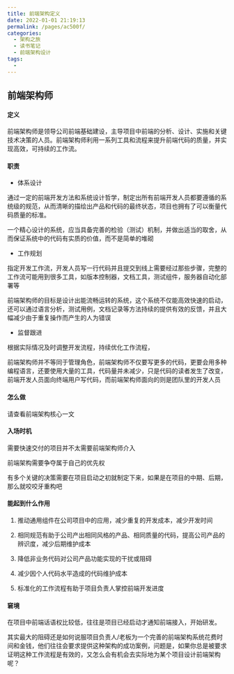 ```yaml
---
title: 前端架构定义
date: 2022-01-01 21:19:13
permalink: /pages/ac500f/
categories:
  - 架构之旅
  - 读书笔记
  - 前端架构设计
tags:
  - 
---
```


## 前端架构师

#### 定义

前端架构师是领导公司前端基础建设，主导项目中前端的分析、设计、实施和关键技术决策的人员。前端架构师利用一系列工具和流程来提升前端代码的质量，并实现高效，可持续的工作流。

#### 职责

- 体系设计

 通过一定的前端开发方法和系统设计哲学，制定出所有前端开发人员都要遵循的系统级的规范，从而清晰的描绘出产品和代码的最终状态，项目也拥有了可以衡量代码质量的标准。

一个精心设计的系统，应当具备完善的检验（测试）机制，并做出适当的取舍，从而保证系统中的代码有实质的价值，而不是简单的堆砌

- 工作规划

指定开发工作流，开发人员写一行代码并且提交到线上需要经过那些步骤，完整的工作流可能用到很多工具，如版本控制器，文档工具，测试组件，服务器自动化部署等

前端架构师的目标是设计出能流畅运转的系统，这个系统不仅能高效快速的启动，还可以通过语言分析，测试用例，文档记录等方法持续的提供有效的反馈，并且大幅减少由于重复操作而产生的人为错误

- 监督跟进 

根据实际情况及时调整开发流程，持续优化工作流程，

前端架构师并不等同于管理角色，前端架构师不仅要写更多的代码，更要会用多种编程语言，还要使用大量的工具，代码量并未减少，只是代码的读者发生了改变，前端开发人员面向终端用户写代码，而前端架构师面向的则是团队里的开发人员

#### 怎么做

请查看前端架构核心一文

#### 入场时机

需要快速交付的项目并不太需要前端架构师介入

前端架构需要争夺属于自己的优先权

有多个关键的决策需要在项目启动之初就制定下来，如果是在项目的中期、后期，那么就咬咬牙重构吧

#### 能起到什么作用

1. 推动通用组件在公司项目中的应用，减少重复的开发成本，减少开发时间

2. 相同规范有助于公司产出相同风格的产品、相同质量的代码，提高公司产品的辨识度，减少后期维护成本

3. 降低非业务代码对公司产品功能实现的干扰或阻碍

4. 减少因个人代码水平造成的代码维护成本

5. 标准化的工作流程有助于项目负责人掌控前端开发进度

#### 窘境

在项目中前端话语权比较低，往往是项目已经启动才通知前端接入，开始研发。

其实最大的阻碍还是如何说服项目负责人/老板为一个完善的前端架构系统花费时间和金钱，他们往往会要求提供这种架构的成功案例，问题是，如果你总是被要求证明这种工作流程是有效的，又怎么会有机会去实际地为某个项目设计前端架构呢？

